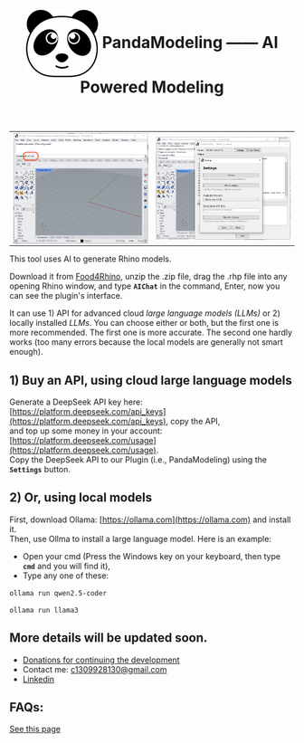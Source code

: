 
<div align="center">
  <h1><img src="pictures/panda_modeling.png" alt="icon" height="120" style="vertical-align: middle;"> PandaModeling —— AI Powered Modeling</h1>
</div>


<div align="center">
  <table>
  </table>
    <table>
  </table>
    <table>
  </table>
</div>




<div align="center">
  <table>
    <tr>
      <!-- Image 1 -->
      <td><img src="tu_pian_1.png" alt="Image 1" width="500" style="display: block;"></td>
      <!-- Image 3 -->
      <td><img src="tu_pian_3.png" alt="Image 3" width="500" style="display: block;"></td>
    </tr>
  </table>
</div>


This tool uses AI to generate Rhino models.

Download it from [Food4Rhino](https://www.food4rhino.com/en/app/pandamodeling-ai-modeling?lang=en), unzip the .zip file, drag the .rhp file into any opening Rhino window, and type **`AIChat`** in the command, Enter, now you can see the plugin's interface. 

It can use 1) API for advanced cloud _large language models (LLMs)_ or 2) locally installed _LLMs_. You can choose either or both, but the first one is more recommended. The first one is more accurate. The second one hardly works (too many errors because the local models are generally not smart enough).

## 1) Buy an API, using cloud large language models
Generate a DeepSeek API key here: [https://platform.deepseek.com/api_keys](https://platform.deepseek.com/api_keys), copy the API,   
and top up some money in your account: [https://platform.deepseek.com/usage](https://platform.deepseek.com/usage).  
Copy the DeepSeek API to our Plugin (i.e., PandaModeling) using the **`Settings`** button.

## 2) Or, using local models
First, download Ollama: [https://ollama.com](https://ollama.com) and install it.  
Then, use Ollma to install a large language model. Here is an example:

- Open your cmd (Press the Windows key on your keyboard, then type **`cmd`** and you will find it), 
- Type any one of these: 

```shell
ollama run qwen2.5-coder
```
```shell
ollama run llama3
```

## More details will be updated soon.

- [Donations for continuing the development](https://github.com/1309928130/donation/tree/main)
- Contact me: c1309928130@gmail.com
- [Linkedin](https://www.linkedin.com/me?trk=p_mwlite_feed-secondary_nav)

## FAQs:
[See this page](https://github.com/1309928130/donation/blob/main/FAQs.md)


